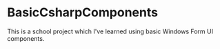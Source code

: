 # BasicCsharpComponents
This is a school project which I've learned using basic Windows Form UI components.
